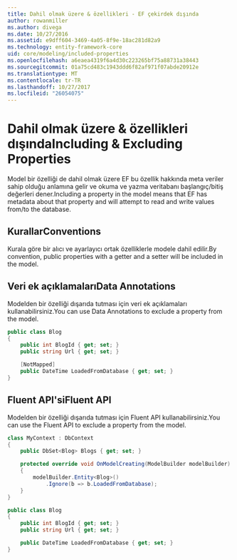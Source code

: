```yaml
---
title: Dahil olmak üzere & özellikleri - EF çekirdek dışında
author: rowanmiller
ms.author: divega
ms.date: 10/27/2016
ms.assetid: e9dff604-3469-4a05-8f9e-18ac281d82a9
ms.technology: entity-framework-core
uid: core/modeling/included-properties
ms.openlocfilehash: a6eaea4319f6a4d30c223265bf75a88731a38443
ms.sourcegitcommit: 01a75cd483c1943ddd6f82af971f07abde20912e
ms.translationtype: MT
ms.contentlocale: tr-TR
ms.lasthandoff: 10/27/2017
ms.locfileid: "26054075"
---
```

# <a name="including--excluding-properties"></a><span data-ttu-id="89953-102">Dahil olmak üzere & özellikleri dışında</span><span class="sxs-lookup"><span data-stu-id="89953-102">Including & Excluding Properties</span></span>

<span data-ttu-id="89953-103">Model bir özelliği de dahil olmak üzere EF bu özellik hakkında meta veriler sahip olduğu anlamına gelir ve okuma ve yazma veritabanı başlangıç/bitiş değerleri dener.</span><span class="sxs-lookup"><span data-stu-id="89953-103">Including a property in the model means that EF has metadata about that property and will attempt to read and write values from/to the database.</span></span>

## <a name="conventions"></a><span data-ttu-id="89953-104">Kurallar</span><span class="sxs-lookup"><span data-stu-id="89953-104">Conventions</span></span>

<span data-ttu-id="89953-105">Kurala göre bir alıcı ve ayarlayıcı ortak özelliklerle modele dahil edilir.</span><span class="sxs-lookup"><span data-stu-id="89953-105">By convention, public properties with a getter and a setter will be included in the model.</span></span>

## <a name="data-annotations"></a><span data-ttu-id="89953-106">Veri ek açıklamaları</span><span class="sxs-lookup"><span data-stu-id="89953-106">Data Annotations</span></span>

<span data-ttu-id="89953-107">Modelden bir özelliği dışarıda tutması için veri ek açıklamaları kullanabilirsiniz.</span><span class="sxs-lookup"><span data-stu-id="89953-107">You can use Data Annotations to exclude a property from the model.</span></span>

<!-- [!code-csharp[Main](samples/core/Modeling/DataAnnotations/Samples/IgnoreProperty.cs?highlight=6)] -->
``` csharp
public class Blog
{
    public int BlogId { get; set; }
    public string Url { get; set; }

    [NotMapped]
    public DateTime LoadedFromDatabase { get; set; }
}
```

## <a name="fluent-api"></a><span data-ttu-id="89953-108">Fluent API'si</span><span class="sxs-lookup"><span data-stu-id="89953-108">Fluent API</span></span>

<span data-ttu-id="89953-109">Modelden bir özelliği dışarıda tutması için Fluent API kullanabilirsiniz.</span><span class="sxs-lookup"><span data-stu-id="89953-109">You can use the Fluent API to exclude a property from the model.</span></span>

<!-- [!code-csharp[Main](samples/core/Modeling/FluentAPI/Samples/IgnoreProperty.cs?highlight=7,8)] -->
``` csharp
class MyContext : DbContext
{
    public DbSet<Blog> Blogs { get; set; }

    protected override void OnModelCreating(ModelBuilder modelBuilder)
    {
        modelBuilder.Entity<Blog>()
            .Ignore(b => b.LoadedFromDatabase);
    }
}

public class Blog
{
    public int BlogId { get; set; }
    public string Url { get; set; }

    public DateTime LoadedFromDatabase { get; set; }
}
```

